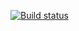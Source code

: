 [![Build status](https://ci.appveyor.com/api/projects/status/ygda20ftlbf5xocg?svg=true)](https://ci.appveyor.com/project/MargaritaIko/ahj-DOM)
